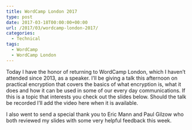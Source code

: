 ```yaml
---
title: WordCamp London 2017
type: post
date: 2017-03-18T00:00:00+00:00
url: /2017/03/wordcamp-london-2017/
categories:
  - Technical
tags:
  - WordCamp
  - WordCamp London
---
```


Today I have the honor of returning to WordCamp London, which I haven’t attended since 2013, as a speaker. I’ll be giving a talk this afternoon on practical encryption that covers the basics of what encryption is, what it does and how it can be used in some of our every day communications. If this is a topic that interests you check out the slides below. Should the talk be recorded I’ll add the video here when it is available.

I also went to send a special thank you to Eric Mann and Paul Gilzow who both reviewed my slides with some very helpful feedback this week.